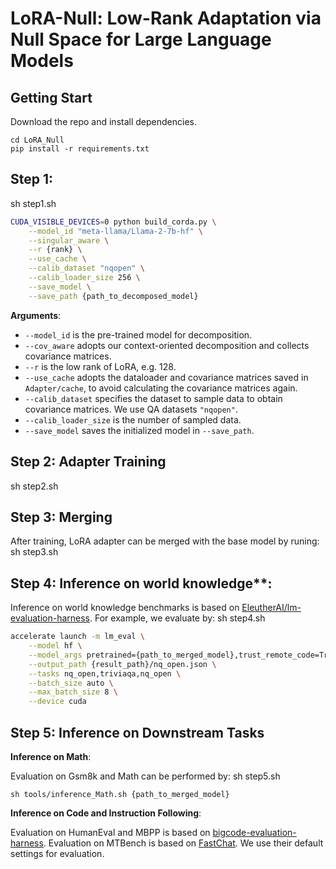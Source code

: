 # LoRA-Null: Low-Rank Adaptation via Null Space for Large Language Models

## Getting Start

Download the repo and install dependencies. 

```
cd LoRA_Null
pip install -r requirements.txt
```



## Step 1: 
sh step1.sh



```bash
CUDA_VISIBLE_DEVICES=0 python build_corda.py \
    --model_id "meta-llama/Llama-2-7b-hf" \
    --singular_aware \
    --r {rank} \
    --use_cache \
    --calib_dataset "nqopen" \
    --calib_loader_size 256 \
    --save_model \
    --save_path {path_to_decomposed_model}
```

**Arguments**:

- `--model_id` is the pre-trained model for decomposition.
- `--cov_aware` adopts our context-oriented decomposition and collects covariance matrices.
- `--r` is the low rank of LoRA, e.g. 128.
- `--use_cache` adopts the dataloader and covariance matrices saved in `Adapter/cache`, to avoid calculating the covariance matrices again.
- `--calib_dataset` specifies the dataset to sample data to obtain covariance matrices. We use QA datasets `"nqopen"`.
- `--calib_loader_size` is the number of sampled data. 
- `--save_model` saves the initialized model in `--save_path`. 


## Step 2: Adapter Training
sh step2.sh



## Step 3: Merging

After training, LoRA adapter can be merged with the base model by runing:
sh step3.sh


## Step 4: Inference on world knowledge**:

Inference on world knowledge benchmarks is based on [EleutherAI/lm-evaluation-harness](https://github.com/EleutherAI/lm-evaluation-harness). For example, we evaluate by:
sh step4.sh

```bash
accelerate launch -m lm_eval \
    --model hf \
    --model_args pretrained={path_to_merged_model},trust_remote_code=True,dtype=float16 \
    --output_path {result_path}/nq_open.json \
    --tasks nq_open,triviaqa,nq_open \
    --batch_size auto \
    --max_batch_size 8 \
    --device cuda
```


## Step 5: Inference on Downstream Tasks
**Inference on Math**:

Evaluation on Gsm8k and Math can be performed by:
sh step5.sh
```
sh tools/inference_Math.sh {path_to_merged_model}
```

**Inference on Code and Instruction Following**:

Evaluation on HumanEval and MBPP is based on [bigcode-evaluation-harness](https://github.com/bigcode-project/bigcode-evaluation-harness). Evaluation on MTBench is based on [FastChat](https://github.com/lm-sys/FastChat). We use their default settings for evaluation. 

